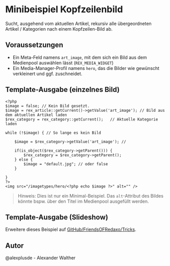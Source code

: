 # Minibeispiel Kopfzeilenbild

Sucht, ausgehend vom aktuellen Artikel, rekursiv alle übergeordneten Artikel / Kategorien nach einem Kopfzeilen-Bild ab.

## Voraussetzungen

* Ein Meta-Feld namens `art_image`, mit dem sich ein Bild aus dem Medienpool auswählen lässt (`REX_MEDIA_WIDGET`)
* Ein Media-Manager-Profil namens `hero`, das die Bilder wie gewünscht verkleinert und ggf. zuschneidet.

## Template-Ausgabe (einzelnes Bild)

```
<?php
$image = false; // Kein Bild gesetzt.
$image = rex_article::getCurrent()->getValue('art_image'); // Bild aus dem aktuellen Artikel laden   
$rex_category = rex_category::getCurrent();   // Aktuelle Kategorie laden

while (!$image) { // So lange es kein Bild

    $image = $rex_category->getValue('art_image'); // 
    
    if(is_object($rex_category->getParent())) {
        $rex_category = $rex_category->getParent();
    } else {
        $image = "default.jpg"; // oder false
    }

}
?>
<img src="/imagetypes/hero/<?php echo $image ?>" alt="" />
```

> Hinweis: Dies ist nur ein Minimal-Beispiel. Das `alt`-Attribut des Bildes könnte bspw. über den Titel im Medienpool ausgefüllt werden.

## Template-Ausgabe (Slideshow)

Erweitere dieses Beispiel auf [GitHub/FriendsOFRedaxo/Tricks](https://github.com/FriendsOfREDAXO/tricks).

## Autor

@alexplusde - Alexander Walther
